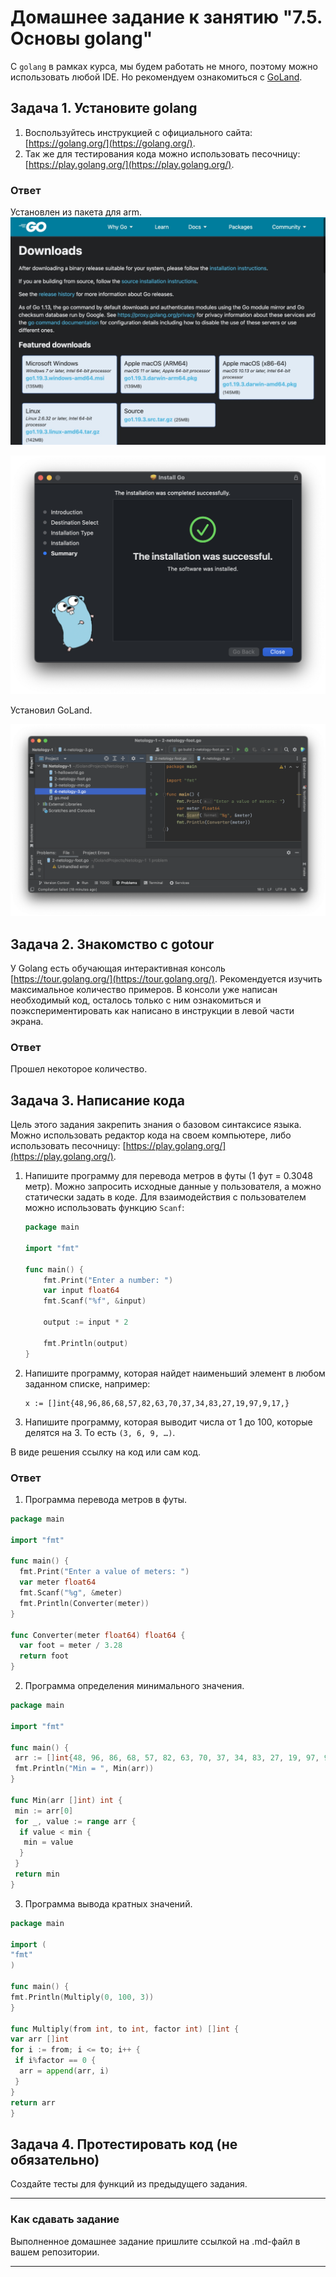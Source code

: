 # Домашнее задание к занятию "7.5. Основы golang"

С `golang` в рамках курса, мы будем работать не много, поэтому можно использовать любой IDE.
Но рекомендуем ознакомиться с [GoLand](https://www.jetbrains.com/ru-ru/go/).  

## Задача 1. Установите golang

1. Воспользуйтесь инструкцией с официального сайта: [https://golang.org/](https://golang.org/).
2. Так же для тестирования кода можно использовать песочницу: [https://play.golang.org/](https://play.golang.org/).

### Ответ

Установлен из пакета для arm.
![](img/00.jpeg)

![](img/0.png)

Установил GoLand.

![](img/1.png)

## Задача 2. Знакомство с gotour

У Golang есть обучающая интерактивная консоль [https://tour.golang.org/](https://tour.golang.org/).
Рекомендуется изучить максимальное количество примеров. В консоли уже написан необходимый код,
осталось только с ним ознакомиться и поэкспериментировать как написано в инструкции в левой части экрана.  

### Ответ

Прошел некоторое количество.

## Задача 3. Написание кода

Цель этого задания закрепить знания о базовом синтаксисе языка. Можно использовать редактор кода
на своем компьютере, либо использовать песочницу: [https://play.golang.org/](https://play.golang.org/).

1. Напишите программу для перевода метров в футы (1 фут = 0.3048 метр). Можно запросить исходные данные
у пользователя, а можно статически задать в коде.
    Для взаимодействия с пользователем можно использовать функцию `Scanf`:

    ```go
    package main

    import "fmt"

    func main() {
        fmt.Print("Enter a number: ")
        var input float64
        fmt.Scanf("%f", &input)

        output := input * 2

        fmt.Println(output)    
    }
    ```

1. Напишите программу, которая найдет наименьший элемент в любом заданном списке, например:

    ```
    x := []int{48,96,86,68,57,82,63,70,37,34,83,27,19,97,9,17,}
    ```

1. Напишите программу, которая выводит числа от 1 до 100, которые делятся на 3. То есть `(3, 6, 9, …)`.

В виде решения ссылку на код или сам код.

### Ответ

1. Программа перевода метров в футы.

```go
package main

import "fmt"

func main() {
  fmt.Print("Enter a value of meters: ")
  var meter float64
  fmt.Scanf("%g", &meter)
  fmt.Println(Converter(meter))
}

func Converter(meter float64) float64 {
  var foot = meter / 3.28
  return foot
}
```

2. Программа определения минимального значения.

```go
package main

import "fmt"

func main() {
 arr := []int{48, 96, 86, 68, 57, 82, 63, 70, 37, 34, 83, 27, 19, 97, 9, 17}
 fmt.Println("Min = ", Min(arr))
}

func Min(arr []int) int {
 min := arr[0]
 for _, value := range arr {
  if value < min {
   min = value
  }
 }
 return min
}
```

3. Программа вывода кратных значений.

 ```go
 package main

import (
 "fmt"
)

func main() {
 fmt.Println(Multiply(0, 100, 3))
}

func Multiply(from int, to int, factor int) []int {
 var arr []int
 for i := from; i <= to; i++ {
  if i%factor == 0 {
   arr = append(arr, i)
  }
 }
 return arr
}
```

## Задача 4. Протестировать код (не обязательно)

Создайте тесты для функций из предыдущего задания.

---

### Как cдавать задание

Выполненное домашнее задание пришлите ссылкой на .md-файл в вашем репозитории.

---

